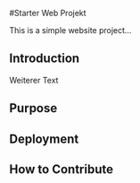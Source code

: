 #Starter Web Projekt

This is a simple website project...

## Introduction

Weiterer Text

## Purpose

## Deployment

## How to Contribute